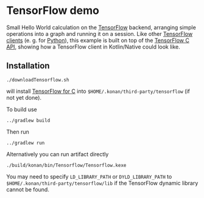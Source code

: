 # TensorFlow demo

Small Hello World calculation on the [TensorFlow](https://www.tensorflow.org/) backend, 
arranging simple operations into a graph and running it on a session.
Like other [TensorFlow clients](https://www.tensorflow.org/extend/language_bindings) 
(e. g. for [Python](https://github.com/tensorflow/tensorflow/tree/master/tensorflow/python/client)), 
this example is built on top of the 
[TensorFlow C API](https://github.com/tensorflow/tensorflow/blob/r1.1/tensorflow/c/c_api.h), 
showing how a TensorFlow client in Kotlin/Native could look like.

## Installation

    ./downloadTensorflow.sh

will install [TensorFlow for C](https://www.tensorflow.org/versions/r1.1/install/install_c) into
`$HOME/.konan/third-party/tensorflow` (if not yet done). 

To build use

    ../gradlew build
    
Then run 

    ../gradlew run
    
Alternatively you can run artifact directly 

    ./build/konan/bin/Tensorflow/Tensorflow.kexe

You may need to specify `LD_LIBRARY_PATH` or `DYLD_LIBRARY_PATH` to `$HOME/.konan/third-party/tensorflow/lib`
if the TensorFlow dynamic library cannot be found.